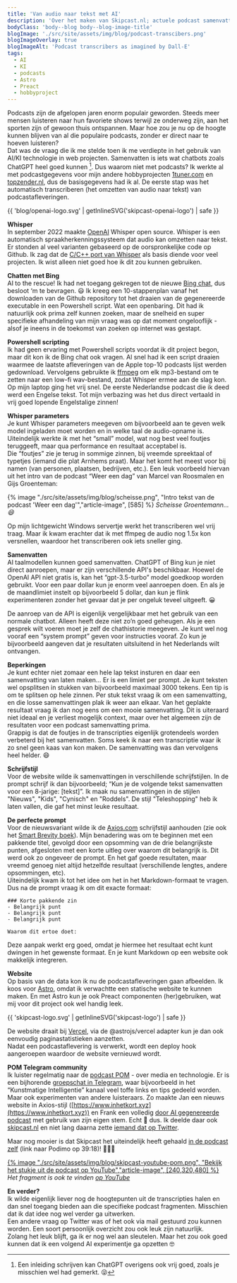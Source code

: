 ```yaml
---
title: 'Van audio naar tekst met AI'
description: 'Over het maken van Skipcast.nl; actuele podcast samenvattingen'
bodyClass: 'body--blog body--blog-image-title'
blogImage: './src/site/assets/img/blog/podcast-transcibers.png'
blogImageOverlay: true
blogImageAlt: 'Podcast transcribers as imagined by Dall-E'
tags:
  - AI
  - KI
  - podcasts
  - Astro
  - Preact
  - hobbyproject
---
```


Podcasts zijn de afgelopen jaren enorm populair geworden. Steeds meer mensen luisteren naar hun favoriete shows terwijl ze onderweg zijn, aan het sporten zijn of gewoon thuis ontspannen. Maar hoe zou je nu op de hoogte kunnen blijven van al die populaire podcasts, zonder er direct naar te hoeven luisteren?  
Dat was de vraag die ik me stelde toen ik me verdiepte in het gebruik van AI/KI technologie in web projecten. Samenvatten is iets wat chatbots zoals ChatGPT heel goed kunnen [^1]. Dus waarom niet met podcasts? Ik werkte al met podcastgegevens voor mijn andere hobbyprojecten [1tuner.com](https://1tuner.com) en [topzender.nl](https://topzender.nl), dus de basisgegevens had ik al. De eerste stap was het automatisch transcriberen (het omzetten van audio naar tekst) van podcastafleveringen.

{{ 'blog/openai-logo.svg' | getInlineSVG('skipcast-openai-logo') | safe }}

**Whisper**  
In september 2022 maakte [OpenAI](https://openai.com) Whisper open source. Whisper is een automatisch spraakherkenningssysteem dat audio kan omzetten naar tekst. Er stonden al veel varianten gebaseerd op de oorspronkelijke code op Github. Ik zag dat de [C/C++ port van Whisper](https://github.com/ggerganov/whisper.cpp) als basis diende voor veel projecten. Ik wist alleen niet goed hoe ik dit zou kunnen gebruiken.

**Chatten met Bing**  
AI to the rescue! Ik had net toegang gekregen tot de nieuwe [Bing chat](https://www.bing.com/search?q=Bing+AI&showconv=1&FORM=hpcodx), dus besloot ‘m te bevragen. 😃 Ik kreeg een 10-stappenplan vanaf het downloaden van de Github repository tot het draaien van de gegenereerde executable in een Powershell script. Wat een openbaring. Dit had ik natuurlijk ook prima zelf kunnen zoeken, maar de snelheid en super specifieke afhandeling van mijn vraag was op dat moment ongelooflijk - alsof je ineens in de toekomst van zoeken op internet was gestapt.

**Powershell scripting**  
Ik had geen ervaring met Powershell scripts voordat ik dit project begon, maar dit kon ik de Bing chat ook vragen. Al snel had ik een script draaien waarmee de laatste afleveringen van de Apple top-10 podcasts lijst werden gedownload. Vervolgens gebruikte ik [ffmpeg](https://ffmpeg.org) om elk mp3-bestand om te zetten naar een low-fi wav-bestand, zodat Whisper ermee aan de slag kon.  
Op mijn laptop ging het vrij snel. De eerste Nederlandse podcast die ik deed werd een Engelse tekst. Tot mijn verbazing was het dus direct vertaald in vrij goed lopende Engelstalige zinnen!

**Whisper parameters**  
Je kunt Whisper parameters meegeven om bijvoorbeeld aan te geven welk model ingeladen moet worden en in welke taal de audio-opname is. Uiteindelijk werkte ik met het “small” model, wat nog best veel foutjes teruggeeft, maar qua performance en resultaat acceptabel is.  
Die “foutjes” zie je terug in sommige zinnen, bij vreemde spreektaal of typetjes (iemand die plat Arnhems praat). Maar het komt het meest voor bij namen (van personen, plaatsen, bedrijven, etc.). Een leuk voorbeeld hiervan uit het intro van de podcast “Weer een dag” van Marcel van Roosmalen en Gijs Groenteman:

{% image "./src/site/assets/img/blog/scheisse.png", "Intro tekst van de podcast 'Weer een dag'","article-image", [585] %}
_Scheisse Groentemann… 😄_

Op mijn lichtgewicht Windows servertje werkt het transcriberen wel vrij traag. Maar ik kwam erachter dat ik met ffmpeg de audio nog 1.5x kon versnellen, waardoor het transcriberen ook iets sneller ging.

**Samenvatten**  
AI taalmodellen kunnen goed samenvatten. ChatGPT of Bing kun je niet direct aanroepen, maar er zijn verschillende API's beschikbaar. Hoewel de OpenAI API niet gratis is, kan het “gpt-3.5-turbo” model goedkoop worden gebruikt. Voor een paar dollar kun je enorm veel aanroepen doen. En als je de maandlimiet instelt op bijvoorbeeld 5 dollar, dan kun je flink experimenteren zonder het gevaar dat je per ongeluk teveel uitgeeft. 😀

De aanroep van de API is eigenlijk vergelijkbaar met het gebruik van een normale chatbot. Alleen heeft deze niet zo’n goed geheugen. Als je een gesprek wilt voeren moet je zelf de chathistorie meegeven. Je kunt wel nog vooraf een “system prompt” geven voor instructies vooraf. Zo kun je bijvoorbeeld aangeven dat je resultaten uitsluitend in het Nederlands wilt ontvangen.

**Beperkingen**  
Je kunt echter niet zomaar een hele lap tekst insturen en daar een samenvatting van laten maken… Er is een limiet per prompt. Je kunt teksten wel opsplitsen in stukken van bijvoorbeeld maximaal 3000 tekens. Een tip is om te splitsen op hele zinnen. Per stuk tekst vraag ik om een samenvatting, en die losse samenvattingen plak ik weer aan elkaar. Van het geplakte resultaat vraag ik dan nog eens om een mooie samenvatting. Dit is uiteraard niet ideaal en je verliest mogelijk context, maar over het algemeen zijn de resultaten voor een podcast samenvatting prima.  
Grappig is dat de foutjes in de transcripties eigenlijk grotendeels worden verbeterd bij het samenvatten. Soms keek ik naar een transcriptie waar ik zo snel geen kaas van kon maken. De samenvatting was dan vervolgens heel helder. 😄

**Schrijfstijl**  
Voor de website wilde ik samenvattingen in verschillende schrijfstijlen. In de prompt schrijf ik dan bijvoorbeeld; “Kun je de volgende tekst samenvatten voor een 8-jarige: \[tekst\]”. Ik maak nu samenvattingen in de stijlen "Nieuws", "Kids", "Cynisch" en "Roddels". De stijl "Teleshopping" heb ik laten vallen, die gaf het minst leuke resultaat.

**De perfecte prompt**  
Voor de nieuwsvariant wilde ik de [Axios.com](https://www.axios.com) schrijfstijl aanhouden (zie ook het [Smart Brevity boek](https://www.axios.com/smart-brevity)). Mijn benadering was om te beginnen met een pakkende titel, gevolgd door een opsomming van de drie belangrijkste punten, afgesloten met een korte uitleg over waarom dit belangrijk is. Dit werd ook zo ongeveer de prompt. En het gaf goede resultaten, maar vreemd genoeg niet altijd hetzelfde resultaat (verschillende lengtes, andere opsommingen, etc).  
Uiteindelijk kwam ik tot het idee om het in het Markdown-formaat te vragen. Dus na de prompt vraag ik om dit exacte formaat:

```
### Korte pakkende zin
- Belangrijk punt
- Belangrijk punt
- Belangrijk punt

Waarom dit ertoe doet:
```

Deze aanpak werkt erg goed, omdat je hiermee het resultaat echt kunt dwingen in het gewenste formaat. En je kunt Markdown op een website ook makkelijk integreren.

**Website**  
Op basis van de data kon ik nu de podcastafleveringen gaan afbeelden. Ik koos voor [Astro](https://astro.build), omdat ik verwachtte een statische website te kunnen maken. En met Astro kun je ook Preact componenten (her)gebruiken, wat mij voor dit project ook wel handig leek.

{{ 'skipcast-logo.svg' | getInlineSVG('skipcast-logo') | safe }}

De website draait bij [Vercel](https://vercel.com), via de @astrojs/vercel adapter kun je dan ook eenvoudig paginastatistieken aanzetten.  
Nadat een podcastaflevering is verwerkt, wordt een deploy hook aangeroepen waardoor de website vernieuwd wordt.

**POM Telegram community**  
Ik luister regelmatig naar de [podcast POM](https://pom.show) - over media en technologie. Er is een bijhorende [groepschat in Telegram](https://pom.community), waar bijvoorbeeld in het “Kunstmatige Intelligentie” kanaal veel toffe links en tips gedeeld worden. Maar ook experimenten van andere luisteraars. Zo maakte Jan een nieuws website in Axios-stijl ([https://www.inhetkort.xyz](https://www.inhetkort.xyz)) en Frank een volledig [door AI gegenereerde podcast](https://1tuner.com/podcast/beyond-the-screen/aHR0cHM6Ly9mZWVkcy50cmFuc2lzdG9yLmZtL2JleW9uZC10aGUtc2NyZWVuLTg1ZDg3ZWYzLWRjYzYtNDg5NC1iMjI2LTQxYWNkM2U3ZmRiMg==) met gebruik van zijn eigen stem. Echt 🤯 dus. Ik deelde daar ook [skipcast.nl](http://skipcast.nl) en niet lang daarna zette [iemand dat op Twitter](https://twitter.com/AlexanderNL/status/1654425839566561282).

Maar nog mooier is dat Skipcast het uiteindelijk heeft gehaald [in de podcast zelf](https://share.podimo.com/play/episode/1c6e9037-53da-464e-a9ef-dd23e63bd90a/timestamp/2358?creatorId=1bd2d592-e31f-42a3-ac55-1fe40c92ecd9&key=UwRLg6r8r0OE) (link naar Podimo op 39:18)! 🤗🎉🎉

[{% image "./src/site/assets/img/blog/skipcast-youtube-pom.png", "Bekijk het stukje uit de podcast op YouTube","article-image", [240,320,480] %}](https://www.youtube.com/watch?v=gBPxej3XCUE)
_Het fragment is ook te vinden [op YouTube](https://www.youtube.com/watch?v=gBPxej3XCUE)_

**En verder?**  
Ik wilde eigenlijk liever nog de hoogtepunten uit de transcripties halen en dan snel toegang bieden aan die specifieke podcast fragmenten. Misschien dat ik dat idee nog wel verder ga uitwerken.  
Een andere vraag op Twitter was of het ook via mail gestuurd zou kunnen worden. Een soort persoonlijk overzicht zou ook leuk zijn natuurlijk.  
Zolang het leuk blijft, ga ik er nog wel aan sleutelen. Maar het zou ook goed kunnen dat ik een volgend AI experimentje ga opzetten 🤓

[^1]: Een inleiding schrijven kan ChatGPT overigens ook vrij goed, zoals je misschien wel had gemerkt. 😜
